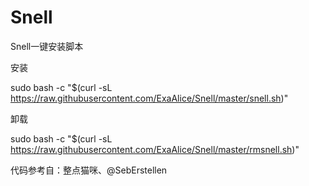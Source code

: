 # Snell
Snell一键安装脚本

安装

sudo bash -c "$(curl -sL https://raw.githubusercontent.com/ExaAlice/Snell/master/snell.sh)"

卸载

sudo bash -c "$(curl -sL https://raw.githubusercontent.com/ExaAlice/Snell/master/rmsnell.sh)"

代码参考自：整点猫咪、@SebErstellen
